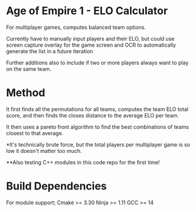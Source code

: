 # Age of Empire 1 - ELO Calculator

For multiplayer games, computes balanced team options.

Currently have to manually input players and their ELO, but could use screen capture overlay for the game screen and OCR to automatically generate the list in a future iteration

Further additions also to include if two or more players always want to play on the same team.

# Method

It first finds all the permutations for all teams, computes the team ELO total score, and then finds the closes distance to the average ELO per team.

It then uses a pareto front algorithm to find the best combinations of teams closest to that average.

*It's technically brute force, but the total players per multiplayer game is so low it doesn't matter too much.

**Also testing C++ modules in this code repo for the first time!

# Build Dependencies

For module support;
Cmake >= 3.30
Ninja >= 1.11
GCC >= 14

